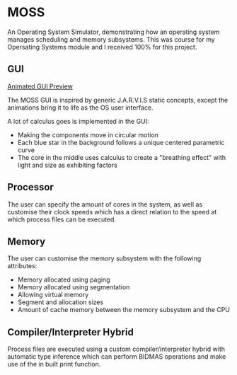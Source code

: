 # MOSS
An Operating System Simulator, demonstrating how an operating system manages scheduling and memory subsystems. This was course for my Opersating Systems module and I received 100% for this project.


## GUI

[Animated GUI Preview](https://imgur.com/gallery/6cnEmEs)

The MOSS GUI is inspired by generic J.A.R.V.I.S static concepts, except the animations bring it to life as the OS user interface.  

A lot of calculus goes is implemented in the GUI:
* Making the components move in circular motion
* Each blue star in the background follows a unique centered parametric curve
* The core in the middle uses calculus to create a "breathing effect" with light and size as exhibiting factors

## Processor

The user can specify the amount of cores in the system, as well as customise their clock speeds which has a direct relation to the speed at which process files can be executed.

## Memory

The user can customise the memory subsystem with the following attributes:
* Memory allocated using paging
* Memory allocated using segmentation
* Allowing virtual memory
* Segment and allocation sizes
* Amount of cache memory between the memory subsystem and the CPU

## Compiler/Interpreter Hybrid

Process files are executed using a custom compiler/interpreter hybrid with automatic type inference which can perform BIDMAS operations and make use of the in built print function.
